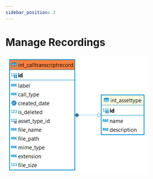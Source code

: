```yaml
---
sidebar_position: 3
---
```


# Manage Recordings

![alt text](<../../../../../../../../static/img/prismaenterprise - int_calltranscriptrecord.png>)

